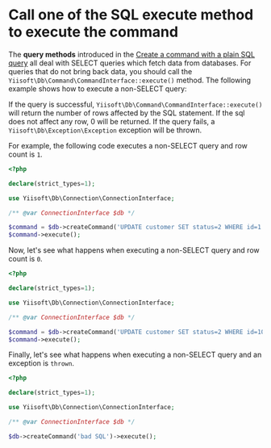 # Call one of the SQL execute method to execute the command

The **query methods** introduced in the [Create a command with a plain SQL query](create-command.md) all deal with SELECT queries which fetch data from databases. For queries that do not bring back data, you should call the `Yiisoft\Db\Command\CommandInterface::execute()` method. The following example shows how to execute a non-SELECT query:

If the query is successful, `Yiisoft\Db\Command\CommandInterface::execute()` will return the number of rows affected by the SQL statement. If the sql does not affect any row, 0 will be returned. If the query fails, a `Yiisoft\Db\Exception\Exception` exception will be thrown.

For example, the following code executes a non-SELECT query and row count is `1`.

```php
<?php

declare(strict_types=1);

use Yiisoft\Db\Connection\ConnectionInterface;

/** @var ConnectionInterface $db */

$command = $db->createCommand('UPDATE customer SET status=2 WHERE id=1');
$command->execute();
```

Now, let's see what happens when executing a non-SELECT query and row count is `0`.

```php
<?php

declare(strict_types=1);

use Yiisoft\Db\Connection\ConnectionInterface;

/** @var ConnectionInterface $db */

$command = $db->createCommand('UPDATE customer SET status=2 WHERE id=1000');
$command->execute();
```

Finally, let's see what happens when executing a non-SELECT query and an exception is `thrown`.

```php
<?php

declare(strict_types=1);

use Yiisoft\Db\Connection\ConnectionInterface;

/** @var ConnectionInterface $db */

$db->createCommand('bad SQL')->execute();
```
